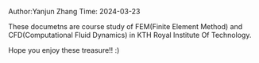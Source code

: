 Author:Yanjun Zhang
Time: 2024-03-23

These documetns are course study of FEM(Finite Element Method) and CFD(Computational Fluid Dynamics) in KTH Royal Institute Of Technology.

Hope you enjoy these treasure!! :)

